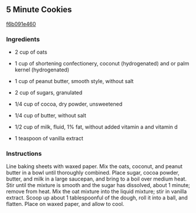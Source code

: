 ## 5 Minute Cookies

[f6b091e460](http://allrecipes.com/recipe/5-minute-cookies/)

### Ingredients

 - 2 cup of oats

 - 1 cup of shortening confectionery, coconut (hydrogenated) and or palm kernel (hydrogenated)

 - 1 cup of peanut butter, smooth style, without salt

 - 2 cup of sugars, granulated

 - 1/4 cup of cocoa, dry powder, unsweetened

 - 1/4 cup of butter, without salt

 - 1/2 cup of milk, fluid, 1% fat, without added vitamin a and vitamin d

 - 1 teaspoon of vanilla extract

### Instructions

Line baking sheets with waxed paper. Mix the oats, coconut, and peanut butter in a bowl until thoroughly combined. Place sugar, cocoa powder, butter, and milk in a large saucepan, and bring to a boil over medium heat. Stir until the mixture is smooth and the sugar has dissolved, about 1 minute; remove from heat. Mix the oat mixture into the liquid mixture; stir in vanilla extract. Scoop up about 1 tablespoonful of the dough, roll it into a ball, and flatten. Place on waxed paper, and allow to cool.
